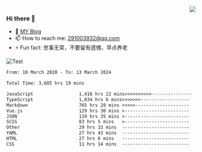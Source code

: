 <img align='right' src='https://github-readme-stats.vercel.app/api?username=niaogege&show_icons=true&theme=radical'/>

### Hi there 👋

- 🌱 [MY Blog](https://bythewayer.com/)
- 📫 How to reach me: 291003932@qq.com
- ⚡ Fun fact:  世事无常，不要留有遗憾，早点养老

![Test](https://github-readme-stats.vercel.app/api/top-langs/?username=niaogege&layout=compact)

<!--START_SECTION:waka-->

```txt
From: 10 March 2020 - To: 13 March 2024

Total Time: 3,685 hrs 19 mins

JavaScript                 1,416 hrs 22 mins>>>>>>>>>>---------------   38.43 %
TypeScript                 1,034 hrs 6 mins>>>>>>>------------------   28.06 %
Markdown                   765 hrs 28 mins >>>>>--------------------   20.77 %
Vue.js                     129 hrs 30 mins >------------------------   03.51 %
JSON                       119 hrs 35 mins >------------------------   03.24 %
SCSS                       83 hrs 5 mins   >------------------------   02.25 %
Other                      29 hrs 33 mins  -------------------------   00.80 %
YAML                       27 hrs 43 mins  -------------------------   00.75 %
HTML                       27 hrs 6 mins   -------------------------   00.74 %
CSS                        11 hrs 14 mins  -------------------------   00.30 %
```

<!--END_SECTION:waka-->
